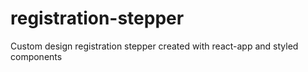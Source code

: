 # registration-stepper
Custom design registration stepper created with react-app and styled components
